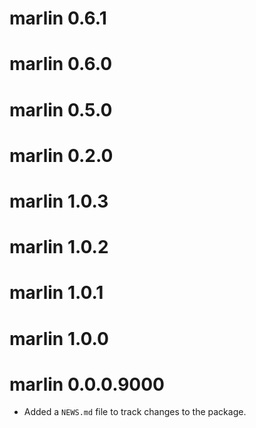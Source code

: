 # marlin 0.6.1

# marlin 0.6.0

# marlin 0.5.0

# marlin 0.2.0

# marlin 1.0.3

# marlin 1.0.2

# marlin 1.0.1

# marlin 1.0.0

# marlin 0.0.0.9000

* Added a `NEWS.md` file to track changes to the package.
